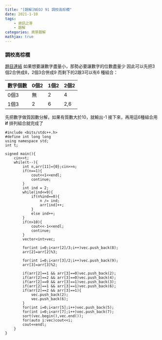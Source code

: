 ```yaml
---
title: "[題解]NEOJ 91 調校高棕櫚"
date: 2021-1-10
tags: 
    - 資訊之芽
    - 題解
categories: 資芽題解
mathjax: true
---
```


### 調校高棕櫚
<!--more-->
[題目連結](https://neoj.sprout.tw/problem/91/)
如果想要讓數字盡量小，那勢必要讓數字的位數盡量少
因此可以先把3個2合併成8，2個3合併成9
而剩下的2跟3可以有6 種組合：

| 數字個數 |0個2 | 1個2 |2個2|
| - | - | - |-|
|0個3|無  | 2 |4|
|1個3|2  | 6 |2,6|

先把數字做質因數分解，如果有質數大於10，就輸出-1
接下來，再用這6種組合用**if** 排列組合就完成了

```cpp=
#include <bits/stdc++.h>
#define int long long
using namespace std;
int t;

signed main(){
    cin>>t;
    while(t--){
        int n,arr[11]={0};cin>>n;
        if(n==1){
            cout<<1<<endl;
            continue;
        }
        int ind = 2;
        while(ind<=9){
            if(n%ind==0){
                n /= ind;
                arr[ind]++;
            }
            else ind++;
        }
        if(n>10){
            cout<<-1<<endl;
            continue;
        }
        vector<int>vec;
        
        for(int i=0;i<arr[2]/3;i++)vec.push_back(8);
        arr[2]=arr[2]%3;

        for(int i=0;i<arr[3]/2;i++)vec.push_back(9);
        arr[3]=arr[3]%2;
        
        if(arr[2]==1 && arr[3]==0)vec.push_back(2);
        if(arr[2]==2 && arr[3]==0)vec.push_back(4);
        if(arr[2]==0 && arr[3]==1)vec.push_back(3);
        if(arr[2]==1 && arr[3]==1)vec.push_back(6);
        if(arr[2]==2 && arr[3]==1){
            vec.push_back(2);
            vec.push_back(6);
        }
        for(int i=0;i<arr[5];i++)vec.push_back(5);
        for(int i=0;i<arr[7];i++)vec.push_back(7);
        sort(vec.begin(),vec.end());
        for(auto i:vec)cout<<i;
        cout<<endl;
    }
}
```
